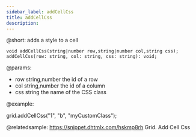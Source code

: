 ```yaml
---
sidebar_label: addCellCss
title: addCellCss
description: 
---          
```


@short: adds a style to a cell

```todoapi
void addCellCss(string|number row,string|number col,string css);
addCellCss(row: string, col: string, css: string): void;
```
@params:
- row 		string,number 		the id of a row
- col 		string,number 		the id of a column
- css 		string 				the name of the CSS class

@example:
<style>
    .myCustomClass{
        background:greenyellow;
    }
</style>
 
grid.addCellCss("1", "b", "myCustomClass");

@relatedsample: https://snippet.dhtmlx.com/hskmp8rh	Grid. Add Cell Css
